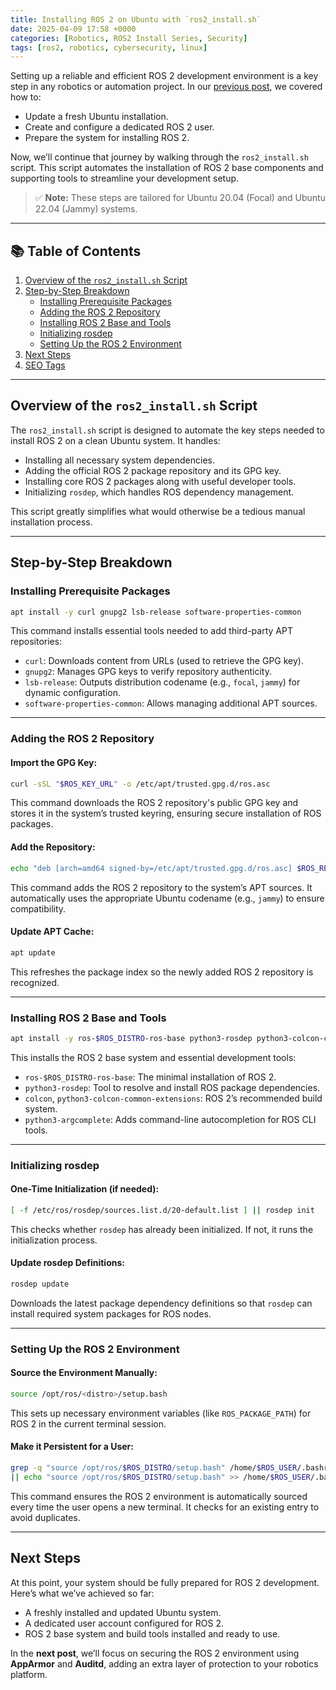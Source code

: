 ```yaml
---
title: Installing ROS 2 on Ubuntu with `ros2_install.sh`
date: 2025-04-09 17:58 +0000
categories: [Robotics, ROS2 Install Series, Security]
tags: [ros2, robotics, cybersecurity, linux]
---
```


Setting up a reliable and efficient ROS 2 development environment is a key step in any robotics or automation project. In our [previous post](#), we covered how to:

- Update a fresh Ubuntu installation.
- Create and configure a dedicated ROS 2 user.
- Prepare the system for installing ROS 2.

Now, we’ll continue that journey by walking through the `ros2_install.sh` script. This script automates the installation of ROS 2 base components and supporting tools to streamline your development setup.

> ✅ **Note:** These steps are tailored for Ubuntu 20.04 (Focal) and Ubuntu 22.04 (Jammy) systems.

---

## 📚 Table of Contents

1. [Overview of the `ros2_install.sh` Script](#overview-of-the-ros2_installsh-script)
2. [Step-by-Step Breakdown](#step-by-step-breakdown)
   - [Installing Prerequisite Packages](#installing-prerequisite-packages)
   - [Adding the ROS 2 Repository](#adding-the-ros-2-repository)
   - [Installing ROS 2 Base and Tools](#installing-ros-2-base-and-tools)
   - [Initializing rosdep](#initializing-rosdep)
   - [Setting Up the ROS 2 Environment](#setting-up-the-ros-2-environment)
3. [Next Steps](#next-steps)
4. [SEO Tags](#seo-tags)

---

## Overview of the `ros2_install.sh` Script

The `ros2_install.sh` script is designed to automate the key steps needed to install ROS 2 on a clean Ubuntu system. It handles:

- Installing all necessary system dependencies.
- Adding the official ROS 2 package repository and its GPG key.
- Installing core ROS 2 packages along with useful developer tools.
- Initializing `rosdep`, which handles ROS dependency management.

This script greatly simplifies what would otherwise be a tedious manual installation process.

---

## Step-by-Step Breakdown

### Installing Prerequisite Packages

```bash
apt install -y curl gnupg2 lsb-release software-properties-common
```

This command installs essential tools needed to add third-party APT repositories:

- `curl`: Downloads content from URLs (used to retrieve the GPG key).
- `gnupg2`: Manages GPG keys to verify repository authenticity.
- `lsb-release`: Outputs distribution codename (e.g., `focal`, `jammy`) for dynamic configuration.
- `software-properties-common`: Allows managing additional APT sources.

---

### Adding the ROS 2 Repository

#### Import the GPG Key:

```bash
curl -sSL "$ROS_KEY_URL" -o /etc/apt/trusted.gpg.d/ros.asc
```

This command downloads the ROS 2 repository's public GPG key and stores it in the system’s trusted keyring, ensuring secure installation of ROS packages.

#### Add the Repository:

```bash
echo "deb [arch=amd64 signed-by=/etc/apt/trusted.gpg.d/ros.asc] $ROS_REPO_URL $(lsb_release -cs) main" > /etc/apt/sources.list.d/ros2.list
```

This command adds the ROS 2 repository to the system’s APT sources. It automatically uses the appropriate Ubuntu codename (e.g., `jammy`) to ensure compatibility.

#### Update APT Cache:

```bash
apt update
```

This refreshes the package index so the newly added ROS 2 repository is recognized.

---

### Installing ROS 2 Base and Tools

```bash
apt install -y ros-$ROS_DISTRO-ros-base python3-rosdep python3-colcon-common-extensions python3-argcomplete colcon
```

This installs the ROS 2 base system and essential development tools:

- `ros-$ROS_DISTRO-ros-base`: The minimal installation of ROS 2.
- `python3-rosdep`: Tool to resolve and install ROS package dependencies.
- `colcon`, `python3-colcon-common-extensions`: ROS 2’s recommended build system.
- `python3-argcomplete`: Adds command-line autocompletion for ROS CLI tools.

---

### Initializing rosdep

#### One-Time Initialization (if needed):

```bash
[ -f /etc/ros/rosdep/sources.list.d/20-default.list ] || rosdep init
```

This checks whether `rosdep` has already been initialized. If not, it runs the initialization process.

#### Update rosdep Definitions:

```bash
rosdep update
```

Downloads the latest package dependency definitions so that `rosdep` can install required system packages for ROS nodes.

---

### Setting Up the ROS 2 Environment

#### Source the Environment Manually:

```bash
source /opt/ros/<distro>/setup.bash
```

This sets up necessary environment variables (like `ROS_PACKAGE_PATH`) for ROS 2 in the current terminal session.

#### Make it Persistent for a User:

```bash
grep -q "source /opt/ros/$ROS_DISTRO/setup.bash" /home/$ROS_USER/.bashrc \
|| echo "source /opt/ros/$ROS_DISTRO/setup.bash" >> /home/$ROS_USER/.bashrc
```

This command ensures the ROS 2 environment is automatically sourced every time the user opens a new terminal. It checks for an existing entry to avoid duplicates.

---

## Next Steps

At this point, your system should be fully prepared for ROS 2 development. Here’s what we’ve achieved so far:

- A freshly installed and updated Ubuntu system.
- A dedicated user account configured for ROS 2.
- ROS 2 base system and build tools installed and ready to use.

In the **next post**, we’ll focus on securing the ROS 2 environment using **AppArmor** and **Auditd**, adding an extra layer of protection to your robotics platform.

